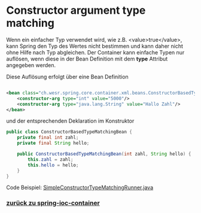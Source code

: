 # Constructor argument type matching

Wenn ein einfacher Typ verwendet wird, wie z.B. \<value>true\</value>, kann Spring den Typ des Wertes nicht bestimmen
und kann daher nicht ohne Hilfe nach Typ abgleichen. Der Container kann einfache Typen nur auflösen, wenn diese in der
Bean Definition mit dem **type** Attribut angegeben werden.

Diese Auflösung erfolgt über eine Bean Definition

````xml

<bean class="ch.wesr.spring.core.container.xml.beans.ConstructorBasedTypeMatchingBean">
    <constructor-arg type="int" value="5000"/>
    <constructor-arg type="java.lang.String" value="Hallo Zahl"/>
</bean>
````

und der entsprechenden Deklaration im Konstruktor

````java
public class ConstructorBasedTypeMatchingBean {
    private final int zahl;
    private final String hello;

    public ConstructorBasedTypeMatchingBean(int zahl, String hello) {
        this.zahl = zahl;
        this.hello = hello;
    }
}
````

Code
Beispiel: [SimpleConstructorTypeMatchingRunner.java](../../../src/main/java/ch/wesr/spring/core/container/xml/dependencyinjection/constructorbased/SimpleConstructorTypeMatchingRunner.java)

### [zurück zu spring-ioc-container](../../../spring-ioc-container.md)
